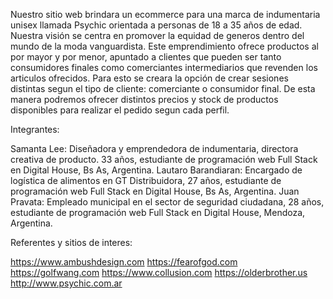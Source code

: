 
Nuestro sitio web brindara un ecommerce para una marca de indumentaria unisex llamada Psychic orientada a personas de 18 a 35 años de edad. Nuestra visión se centra en promover la equidad de generos dentro del mundo de la moda vanguardista. Este emprendimiento ofrece productos al por mayor y por menor, apuntado a clientes que pueden ser tanto consumidores finales como comerciantes intermediarios que revenden los articulos ofrecidos.
Para esto se creara la opción de crear sesiones distintas segun el tipo de cliente: comerciante o consumidor final. De esta manera podremos ofrecer distintos precios y stock de productos disponibles para realizar el pedido segun cada perfil. 

Integrantes:

Samanta Lee: Diseñadora y emprendedora de indumentaria, directora creativa de producto. 33 años, estudiante de programación web Full Stack en Digital House, Bs As, Argentina.
Lautaro Barandiaran: Encargado de logística de alimentos en GT Distribuidora, 27 años, estudiante de programación web Full Stack en Digital House, Bs As, Argentina.
Juan Pravata: Empleado municipal en el sector de seguridad ciudadana, 28 años, estudiante de programación web Full Stack en Digital House, Mendoza, Argentina.

Referentes y sitios de interes:

https://www.ambushdesign.com
https://fearofgod.com
https://golfwang.com
https://www.collusion.com
https://olderbrother.us
http://www.psychic.com.ar




